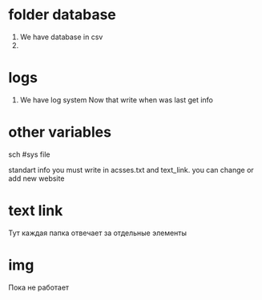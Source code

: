 # folder database
1) We have database in csv
2)
# logs
1) We have log system
Now that write when was last get info
# other variables
sch
#sys file

standart info 
you must write in  acsses.txt and text_link. 
you can change or add new website

# text link
Тут каждая папка отвечает за отдельные элементы

# img
Пока не работает
